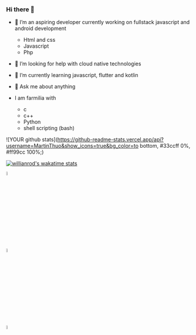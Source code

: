 ### Hi there 👋

- 🔭 I’m an aspiring developer currently working on fullstack javascript and android development

   * Html and css
   * Javascript
   * Php

- 🤔 I’m looking for help with cloud native technologies

          
- 🌱 I’m currently learning javascript, flutter and kotlin

- 💬 Ask me about anything 

- I am farmilia with  
  * c
  * c++
  * Python 
  * shell scripting (bash)


![YOUR github stats](https://github-readme-stats.vercel.app/api?username=MartinThuo&show_icons=true&bg_color=to bottom, #33ccff 0%, #ff99cc 100%;)   

[![willianrod's wakatime stats](https://github-readme-stats.vercel.app/api/wakatime?username=Mke_Thuo&layout=compact&range=last_7_days)](https://github.com/anuraghazra/github-readme-stats)

[<img src="https://img.pngio.com/twitter-logo-transparent-png-stickpng-twitter-logo-transparent-background-png-400_400.png" width="5%" height="5%" />](https://twitter.com/Martoe3301) 

[<img src="https://omnisec.dk/wp-content/uploads/2020/01/linkedin-blue-style-logo-png-0-300x300.png" width="5%" height="5%" />](https://www.linkedin.com/in/martin-njoroge-31b3131a3/)

[<img src="https://www.sololearn.com/Icons/Courses/0.png" width="5%" height="5%" />](https://www.sololearn.com/profile/11793304)

